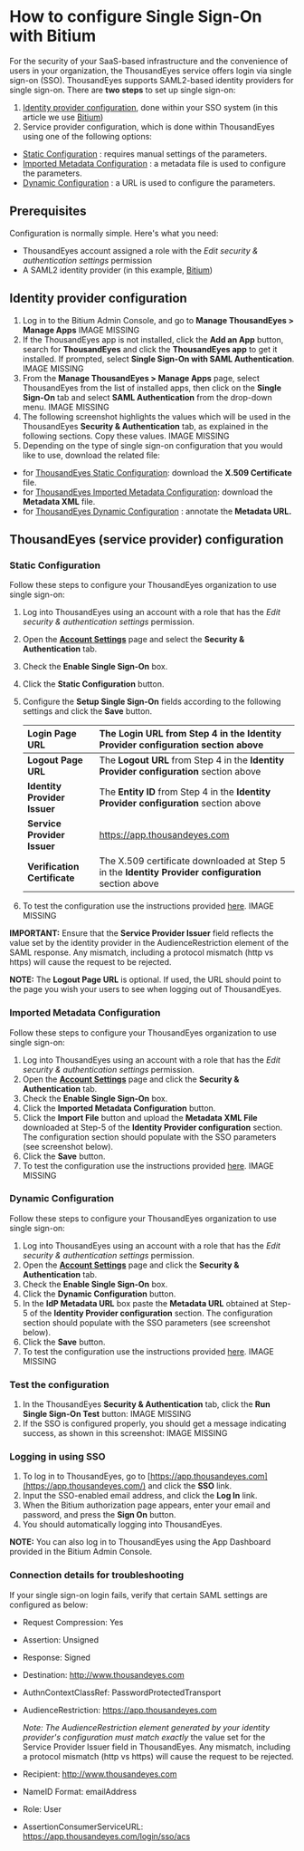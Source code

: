 # How to configure Single Sign-On with Bitium

For the security of your SaaS-based infrastructure and the convenience of users in your organization, the ThousandEyes service offers login via single sign-on \(SSO\). ThousandEyes supports SAML2-based identity providers for single sign-on. There are **two steps** to set up single sign-on:

1. [Identity provider configuration](), done within your SSO system \(in this article we use [Bitium](https://www.bitium.com/)\)
2. Service provider configuration, which is done within ThousandEyes using one of the following options:

* [Static Configuration]() : requires manual settings of the parameters.
* [Imported Metadata Configuration]() : a metadata file is used to configure the parameters.
* [Dynamic Configuration]() : a URL is used to configure the parameters.

## Prerequisites

Configuration is normally simple. Here's what you need:

* ThousandEyes account assigned a role with the _Edit security & authentication settings_ permission
* A SAML2 identity provider \(in this example, [Bitium](https://www.bitium.com/)\)

## Identity provider configuration  

1. Log in to the Bitium Admin Console, and go to **Manage ThousandEyes &gt; Manage Apps**  IMAGE MISSING
2. If the ThousandEyes app is not installed, click the **Add an App** button, search for **ThousandEyes** and click the **ThousandEyes app** to get it installed. If prompted, select **Single Sign-On with SAML Authentication**. IMAGE MISSING
3. From the **Manage ThousandEyes &gt; Manage Apps** page, select ThousandEyes from the list of installed apps, then click on the **Single Sign-On** tab and select **SAML Authentication** from the drop-down menu. IMAGE MISSING
4. The following screenshot highlights the values which will be used in the ThousandEyes **Security & Authentication** tab, as explained in the following sections. Copy these values. IMAGE MISSING
5. Depending on the type of single sign-on configuration that you would like to use, download the related file:

* for [ThousandEyes Static Configuration](): download the **X.509 Certificate** file.
* for [ThousandEyes Imported Metadata Configuration](): download the **Metadata XML** file.
* for [ThousandEyes Dynamic Configuration]() : annotate the **Metadata URL.**

## ThousandEyes \(service provider\) configuration

### Static Configuration

Follow these steps to configure your ThousandEyes organization to use single sign-on:

1. Log into ThousandEyes using an account with a role that has the _Edit security & authentication settings_ permission.
2. Open the [**Account Settings**](https://app.thousandeyes.com/settings/account/) page and select the **Security & Authentication** tab.
3. Check the **Enable Single Sign-On** box.
4. Click the **Static Configuration** button.
5. Configure the **Setup Single Sign-On** fields according to the following settings and click the **Save** button.  
  

   | **Login Page URL** | The **Login URL** from Step 4 in the **Identity Provider configuration** section above |
   | :--- | :--- |
   | **Logout Page URL** | The **Logout URL** from Step 4 in the **Identity Provider configuration** section above |
   | **Identity Provider Issuer** | The **Entity ID** from Step 4 in the **Identity Provider configuration** section above |
   | **Service Provider Issuer** | https://app.thousandeyes.com |
   | **Verification Certificate** | The X.509 certificate downloaded at Step 5 in the **Identity Provider configuration** section above |

6. To test the configuration use the instructions provided [here](). IMAGE MISSING

**IMPORTANT:** Ensure that the **Service Provider Issuer** field reflects the value set by the identity provider in the AudienceRestriction element of the SAML response. Any mismatch, including a protocol mismatch \(http vs https\) will cause the request to be rejected.

**NOTE:** The **Logout Page URL** is optional. If used, the URL should point to the page you wish your users to see when logging out of ThousandEyes.

### Imported Metadata Configuration

Follow these steps to configure your ThousandEyes organization to use single sign-on:

1. Log into ThousandEyes using an account with a role that has the _Edit security & authentication settings_ permission.
2. Open the [**Account Settings**](https://app.thousandeyes.com/settings/account/) page and click the **Security & Authentication** tab.
3. Check the **Enable Single Sign-On** box.
4. Click the **Imported Metadata Configuration** button.
5. Click the **Import File** button and upload the **Metadata XML File** downloaded at Step-5 of the **Identity Provider configuration** section. The configuration section should populate with the SSO parameters \(see screenshot below\).
6. Click the **Save** button.
7. To test the configuration use the instructions provided [here](). IMAGE MISSING

### Dynamic Configuration

Follow these steps to configure your ThousandEyes organization to use single sign-on:

1. Log into ThousandEyes using an account with a role that has the _Edit security & authentication settings_ permission.
2. Open the [**Account Settings**](https://app.thousandeyes.com/settings/account/) page and click the **Security & Authentication** tab.
3. Check the **Enable Single Sign-On** box.
4. Click the **Dynamic Configuration** button.
5. In the **IdP Metadata URL** box paste the **Metadata URL** obtained at Step-5 of the **Identity Provider configuration** section. The configuration section should populate with the SSO parameters \(see screenshot below\).
6. Click the **Save** button.
7. To test the configuration use the instructions provided [here](). IMAGE MISSING

### Test the configuration

1. In the ThousandEyes **Security & Authentication** tab, click the **Run Single Sign-On Test** button: IMAGE MISSING
2. If the SSO is configured properly, you should get a message indicating success, as shown in this screenshot: IMAGE MISSING

### Logging in using SSO

1. To log in to ThousandEyes, go to [https://app.thousandeyes.com](https://app.thousandeyes.com/) and click the **SSO** link.
2. Input the SSO-enabled email address, and click the **Log In** link.
3. When the Bitium authorization page appears, enter your email and password, and press the **Sign On** button.
4. You should automatically logging into ThousandEyes.

**NOTE:** You can also log in to ThousandEyes using the App Dashboard provided in the Bitium Admin Console.

### Connection details for troubleshooting

If your single sign-on login fails, verify that certain SAML settings are configured as below:

* Request Compression: Yes
* Assertion: Unsigned
* Response: Signed
* Destination: http://www.thousandeyes.com
* AuthnContextClassRef: PasswordProtectedTransport
* AudienceRestriction: https://app.thousandeyes.com 

   _Note: The AudienceRestriction element generated by your identity provider's configuration must match exactly_ the value set for the Service Provider Issuer field in ThousandEyes.  Any mismatch, including a protocol mismatch \(http vs https\) will cause the request to be rejected.

* Recipient: http://www.thousandeyes.com
* NameID Format: emailAddress
* Role: User
* AssertionConsumerServiceURL: https://app.thousandeyes.com/login/sso/acs

